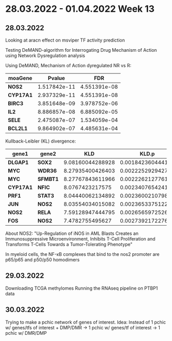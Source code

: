 # 28.03.2022 - 01.04.2022 Week 13

## 28.03.2022

Looking at aracn effect on msviper TF activity prediction

Testing DeMAND-algorithm for Interrogating Drug Mechanism of
Action using Network Dysregulation analysis

Using DeMAND, Mechanism of Action dyregulated NR vs R:

| moaGene |     Pvalue |        FDR |
|----|----|----|
|**NOS2**   |   1.517842e-11|	4.551391e-08|
|**CYP17A1**	|  2.937329e-11	|4.551391e-08|
|**BIRC3**	  |  3.851648e-09	|3.978752e-06|
|**IL2**	   |   8.886857e-08	|6.885092e-05|
|**SELE**  |  2.475087e-07	|1.534059e-04|
|**BCL2L1**	  |9.864902e-07	|4.485631e-04|

Kullback-Leibler (KL) divergence:

gene1|gene2|KLD|KLD.p
----|----|----|----
**DLGAP1**|**SOX2**|9.08160044288928|0.001842360444131
**MYC**|**WDR36**|8.27935400426403|0.002225292942782
**MYC**|**SFMBT1**|8.27767843611966|0.002226212776101
**CYP17A1**|**NFIC**|8.0767423217575|0.00234076542414
**PRF1**|**STAT3**|8.04440062134892|0.002360021079851
**JUN**|**NOS2**|8.03554034015082|0.002365337512273
**NOS2**|**RELA**|7.59128947444795|0.002656597252669
**FOS**|**NOS2**|7.4782755495627|0.0027392172276

About NOS2: "Up-Regulation of iNOS in AML Blasts Creates an Immunosuppressive Microenvironment, Inhibits T-Cell Proliferation and Transforms T-Cells Towards a Tumor-Tolerating Phenotype"

In myeloid cells, the NF-κB complexes that bind to the nos2 promoter are p65/p65 and p50/p50 homodimers

## 29.03.2022

Downloading TCGA methylomes
Running the RNAseq pipeline on PTBP1 data

## 30.03.2022

Trying to make a pchic network of genes of interest.
Idea: Instead of 1 pchic w/ genes/tfs of interest + DMP/DMR
-> 1 pchic w/ genes/tf of interest
-> 1 pchic w/ DMR/DMP
